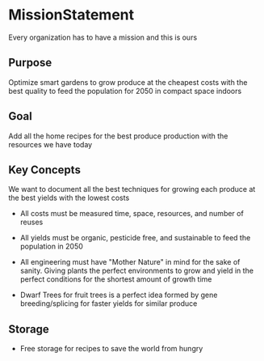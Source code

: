 # MissionStatement
Every organization has to have a mission and this is ours

## Purpose

Optimize smart gardens to grow produce at the cheapest costs with the best quality to feed the population for 2050 in compact space indoors

## Goal

Add all the home recipes for the best produce production with the resources we have today

## Key Concepts

We want to document all the best techniques for growing each produce at the best yields with the lowest costs

- All costs must be measured time, space, resources, and number of reuses

- All yields must be organic, pesticide free, and sustainable to feed the population in 2050

- All engineering must have "Mother Nature" in mind for the sake of sanity. Giving plants the perfect environments to grow and yield in the perfect conditions for the shortest amount of growth time

- Dwarf Trees for fruit trees is a perfect idea formed by gene breeding/splicing for faster yields for similar produce

## Storage

- Free storage for recipes to save the world from hungry

